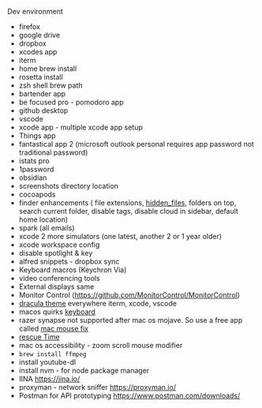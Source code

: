 

Dev environment


- firefox
- google drive
- dropbox
- xcodes app
- iterm 
- home brew install
- rosetta install
- zsh shell brew path
- bartender app
- be focused pro - pomodoro app
- github desktop
- vscode
- xcode app - multiple xcode app setup
- Things app
- fantastical app 2 (microsoft outlook personal requires app password not traditional password)
- istats pro
- 1password
- obsidian
- screenshots directory location
- cocoapods
- finder enhancements ( file extensions, [hidden_files](hidden_files.md), folders on top, search current folder, disable tags, disable cloud in sidebar, default home location)
- spark (all emails)
- xcode 2 more simulators (one latest, another 2 or 1 year older)
- xcode workspace config
- disable spotlight & key
- alfred snippets - dropbox sync
- Keyboard macros (Keychron Via)
- video conferencing tools
- External displays same 
- Monitor Control (https://github.com/MonitorControl/MonitorControl)
- [dracula theme](https://draculatheme.com/) everywhere iterm, xcode, vscode
-  macos quirks [keyboard](os/mac/keyboard.md)
- razer synapse not supported after mac os mojave. So use a free app called [mac mouse fix](https://mousefix.org/about/)
- [rescue Time](https://www.rescuetime.com/download) 
- mac os accessibility - zoom scroll mouse modifier
- `brew install ffmpeg`
- install youtube-dl
- install nvm - for node package manager
- IINA https://iina.io/
- proxyman - network sniffer https://proxyman.io/
- Postman for API prototyping https://www.postman.com/downloads/
